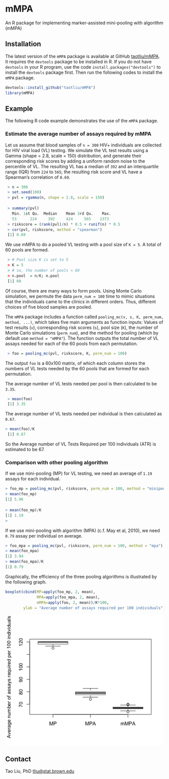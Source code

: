 # mMPA
An R package for implementing marker-assisted mini-pooling with algorithm (mMPA)

## Installation 

The latest version of the `mMPA` package is available at GitHub [taotliu/mMPA](http://github.com/taotliu/mMPA). It requires the `devtools` package to be installed in R. If you do not have `devtools` in your R program, use the code  `install.packages("devtools")` to install the `devtools` package first. Then run the following codes to install the `mMPA` package. 

```R
devtools::install_github("taotliu/mMPA")
library(mMPA)
```

## Example 

The following R code example demonstrates the use of the `mMPA` package. 

### Estimate the average number of assays required by mMPA 

Let us assume that blood samples of `n = 300` HIV+ individuals are collected for HIV viral load (VL) testing. We simulate the VL test results using a Gamma (shape = 2.8, scale = 150) distribution, and generate their corresponding risk scores by adding a uniform random noise to the percentile of VL. The resulting VL has a median of `392` and an interquartile range (IQR) from `224` to `565`; the resulting risk score and VL have a Spearman’s correlation of `0.69`. 

```R
 > n = 300
 > set.seed(100)
 > pvl = rgamma(n, shape = 2.8, scale = 150)
 
 > summary(pvl)
   Min. 1st Qu.  Median    Mean 3rd Qu.    Max.
   53      224     392     424     565    1373
 > riskscore = (rank(pvl)/n) * 0.5 + runif(n) * 0.5
 > cor(pvl, riskscore, method = "spearman")
 [1] 0.69
```

We use mMPA to do a pooled VL testing with a pool size of `K = 5`. A total of 60 pools are formed. 

```R
 > # Pool size K is set to 5
 > K = 5
 > # so, the number of pools = 60
 > n.pool  = n/K; n.pool
 [1] 60
``` 
Of course, there are many ways to form pools. Using Monte Carlo simulation, we permute the data `perm_num = 100` time to mimic situations that the individuals came to the clinics in different orders. Thus, different choices of five blood samples are pooled. 

The `mMPA` package includes a function called `pooling_mc(v, s, K, perm_num, method, ...)`, which takes five main arguments as function inputs: Values of test results (`v`), corresponding risk scores (`s`), pool size (`K`), the number of Monte Carlo simulations (`perm_num`), and the method for pooling (which by default use `method = "mMPA"`). The function outputs the total number of VL assays needed for each of the 60 pools from each permutation. 

```R
 > foo = pooling_mc(pvl, riskscore, K, perm_num = 100)
```
 
The output `foo` is a 60x100 matrix, of which each column stores the numbers of VL tests needed by the 60 pools that are formed for each permutation. 

The average number of VL tests needed per pool is then calculated to be `3.35`. 

```R
 > mean(foo)
 [1] 3.35
```

The average number of VL tests needed per individual is then calculated as `0.67`.
```R
> mean(foo)/K
 [1] 0.67
``` 
So the Average number of VL Tests Required per 100 individuals (ATR) is estimated to be 67.  

### Comparison with other pooling algorithm 

If we use mini-pooling (MP) for VL testing, we need an average of `1.19` assays for each individual. 

```R
> foo_mp = pooling_mc(pvl, riskscore, perm_num = 100, method = "minipool")
> mean(foo_mp)
[1] 5.96

> mean(foo_mp)/K
[1] 1.19
> 
```

If we use mini-pooling with algorithm (MPA) (c.f. May et al, 2010), we need `0.79` assay per individual on average. 

```R
> foo_mpa = pooling_mc(pvl, riskscore, perm_num = 100, method = "mpa")
> mean(foo_mpa)
[1] 3.94
> mean(foo_mpa)/K
[1] 0.79
```

Graphically, the efficiency of the three pooling algorithms is illustrated by the following graph. 

```R
boxplot(cbind(MP=apply(foo_mp, 2, mean),
              MPA=apply(foo_mpa, 2, mean),
              mMPA=apply(foo, 2, mean))/K*100,
        ylab = "Average number of assays required per 100 individuals")
```
![](fig/pooling_comp.png)

## Contact

Tao Liu, PhD
tliu@stat.brown.edu

